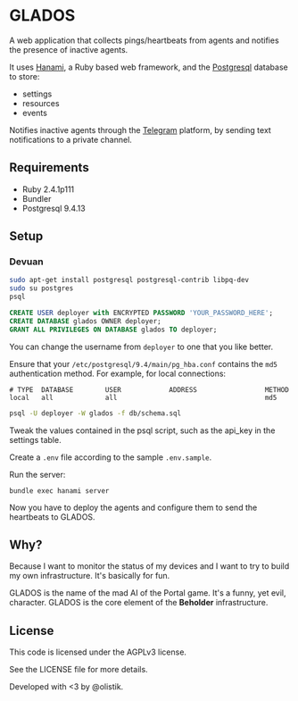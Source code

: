 # GLADOS

A web application that collects pings/heartbeats from agents and notifies the presence of inactive agents.

It uses [Hanami](https://hanamirb.org), a Ruby based web framework, and the [Postgresql](https://www.postgresql.org) database to store:

- settings
- resources
- events

Notifies inactive agents through the [Telegram](https://telegram.org) platform, by sending text notifications to a private channel.

## Requirements

- Ruby 2.4.1p111
- Bundler
- Postgresql 9.4.13

## Setup

### Devuan

```bash
sudo apt-get install postgresql postgresql-contrib libpq-dev
sudo su postgres
psql
```

```sql
CREATE USER deployer with ENCRYPTED PASSWORD 'YOUR_PASSWORD_HERE';
CREATE DATABASE glados OWNER deployer;
GRANT ALL PRIVILEGES ON DATABASE glados TO deployer;
```

You can change the username from `deployer` to one that you like better.

Ensure that your `/etc/postgresql/9.4/main/pg_hba.conf` contains the `md5` authentication method. For example, for local connections:

```
# TYPE  DATABASE        USER            ADDRESS                 METHOD
local   all             all                                     md5
```

```bash
psql -U deployer -W glados -f db/schema.sql
```

Tweak the values contained in the psql script, such as the api_key in the settings table.

Create a `.env` file according to the sample `.env.sample`.

Run the server:

```
bundle exec hanami server
```

Now you have to deploy the agents and configure them to send the heartbeats to GLADOS.

## Why?

Because I want to monitor the status of my devices and I want to try to build my own infrastructure.
It's basically for fun.

GLADOS is the name of the mad AI of the Portal game. It's a funny, yet evil, character.
GLADOS is the core element of the **Beholder** infrastructure.

##  License

This code is licensed under the AGPLv3 license.

See the LICENSE file for more details.

Developed with <3 by @olistik.
